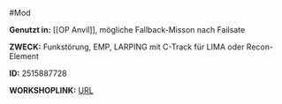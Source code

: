 #Mod

**Genutzt in:** [[OP Anvil]], mögliche Fallback-Misson nach Failsate

**ZWECK:** Funkstörung, EMP, LARPING mit C-Track für LIMA oder Recon-Element

**ID:** 2515887728

**WORKSHOPLINK:** [URL](https://steamcommunity.com/sharedfiles/filedetails/?id=2515887728)